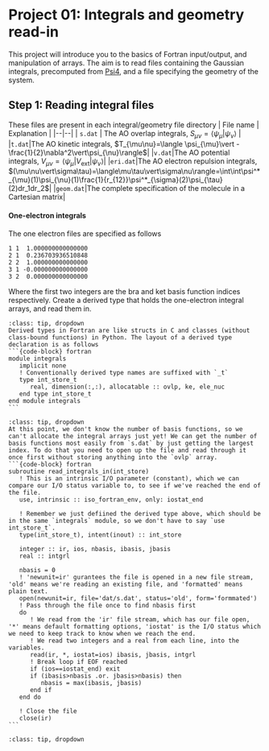 # Project 01: Integrals and geometry read-in
This project will introduce you to the basics of Fortran input/output, and manipulation of arrays. The aim is to read files containing the Gaussian integrals, precomputed from [Psi4](https://psicode.org/psi4manual/master/index.html), and a file specifying the geometry of the system.
## Step 1: Reading integral files
These files are present in each integral/geometry file directory
| File name | Explanation |
|--|--|
| `s.dat` | The AO overlap integrals, $S_{\mu\nu}=\langle \psi_{\mu}\vert\psi_{\nu}\rangle$ |
|`t.dat`|The AO kinetic integrals, $T_{\mu\nu}=\langle \psi_{\mu}\vert -\frac{1}{2}\nabla^2\vert\psi_{\nu}\rangle$|
|`v.dat`|The AO potential integrals, $V_{\mu\nu}=\langle \psi_{\mu}\vert V_\mathrm{ext}\vert\psi_{\nu}\rangle$|
|`eri.dat`|The AO electron repulsion integrals, $(\mu\nu\vert\sigma\tau)=\langle\mu\tau\vert\sigma\nu\rangle=\int\int\psi^*_{\mu}(1)\psi_{\nu}(1)\frac{1}{r_{12}}\psi^*_{\sigma}(2)\psi_{\tau}(2)dr_1dr_2$|
|`geom.dat`|The complete specification of the molecule in a Cartesian matrix|
#### One-electron integrals
The one electron files are specified as follows
	
	1 1  1.000000000000000
	2 1  0.236703936510848
	2 2  1.000000000000000
	3 1 -0.000000000000000
	3 2  0.000000000000000
Where the first two integers are the bra and ket basis function indices respectively. Create a derived type that holds the one-electron integral arrays, and read them in.
````{admonition} Hint 1: Creating the derived type 
:class: tip, dropdown
Derived types in Fortran are like structs in C and classes (without class-bound functions) in Python. The layout of a derived type declaration is as follows
```{code-block} fortran
module integrals
   implicit none
   ! Conventionally derived type names are suffixed with `_t`
   type int_store_t
      real, dimension(:,:), allocatable :: ovlp, ke, ele_nuc
   end type int_store_t
end module integrals
```
````
````{admonition} Hint 2: What size arrays should we allocate? 
:class: tip, dropdown
At this point, we don't know the number of basis functions, so we can't allocate the integral arrays just yet! We can get the number of basis functions most easily from `s.dat` by just getting the largest index. To do that you need to open up the file and read through it once first without storing anything into the `ovlp` array.
```{code-block} fortran
subroutine read_integrals_in(int_store)
   ! This is an intrinsic I/O parameter (constant), which we can compare our I/O status variable to, to see if we've reached the end of the file.
   use, intrinsic :: iso_fortran_env, only: iostat_end
   
   ! Remember we just defiined the derived type above, which should be in the same `integrals` module, so we don't have to say `use int_store_t`.
   type(int_store_t), intent(inout) :: int_store

   integer :: ir, ios, nbasis, ibasis, jbasis
   real :: intgrl

   nbasis = 0
   ! 'newunit=ir' gurantees the file is opened in a new file stream, 'old' means we're reading an existing file, and 'formatted' means plain text.
   open(newunit=ir, file='dat/s.dat', status='old', form='formmated')
   ! Pass through the file once to find nbasis first
   do
      ! We read from the 'ir' file stream, which has our file open, '*' means default formatting options, 'iostat' is the I/O status which we need to keep track to know when we reach the end.
      ! We read two integers and a real from each line, into the variables.
      read(ir, *, iostat=ios) ibasis, jbasis, intgrl 
      ! Break loop if EOF reached
      if (ios==iostat_end) exit
      if (ibasis>nbasis .or. jbasis>nbasis) then
         nbasis = max(ibasis, jbasis)
      end if
   end do

   ! Close the file
   close(ir)
```
````
````{admonition} Hint 3: Reading in one-electron integrals
:class: tip, dropdown
